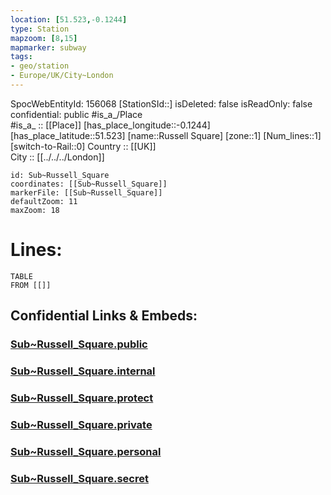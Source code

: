 ```yaml
---
location: [51.523,-0.1244] 
type: Station 
mapzoom: [8,15] 
mapmarker: subway 
tags:
- geo/station
- Europe/UK/City~London
---
```

SpocWebEntityId: 156068
[StationSId::] 
isDeleted: false
isReadOnly: false
confidential: public
#is_a_/Place  
#is_a_ :: [[Place]] 
[has_place_longitude::-0.1244] 
[has_place_latitude::51.523] 
[name::Russell Square] 
[zone::1] 
[Num_lines::1] 
[switch-to-Rail::0] 
Country :: [[UK]]  
City :: [[../../../London]]  


```leaflet
id: Sub~Russell_Square
coordinates: [[Sub~Russell_Square]] 
markerFile: [[Sub~Russell_Square]] 
defaultZoom: 11 
maxZoom: 18
```


# Lines: 
```dataview
TABLE 
FROM [[]] 
```


## Confidential Links & Embeds: 

### [Sub~Russell_Square.public](/_public/\Earth\Continent\Europe\Europe~North\UK\England\Regions~England\London,Greater\cities~GreaterLondon\Underground\StationSub~Russell_Square.public.md) 

### [Sub~Russell_Square.internal](/_internal/\Earth\Continent\Europe\Europe~North\UK\England\Regions~England\London,Greater\cities~GreaterLondon\Underground\StationSub~Russell_Square.internal.md) 

### [Sub~Russell_Square.protect](/_protect/\Earth\Continent\Europe\Europe~North\UK\England\Regions~England\London,Greater\cities~GreaterLondon\Underground\StationSub~Russell_Square.protect.md) 

### [Sub~Russell_Square.private](/_private/\Earth\Continent\Europe\Europe~North\UK\England\Regions~England\London,Greater\cities~GreaterLondon\Underground\StationSub~Russell_Square.private.md) 

### [Sub~Russell_Square.personal](/_personal/\Earth\Continent\Europe\Europe~North\UK\England\Regions~England\London,Greater\cities~GreaterLondon\Underground\StationSub~Russell_Square.personal.md) 

### [Sub~Russell_Square.secret](/_secret/\Earth\Continent\Europe\Europe~North\UK\England\Regions~England\London,Greater\cities~GreaterLondon\Underground\StationSub~Russell_Square.secret.md)

